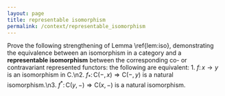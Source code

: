 ```yaml
---
layout: page
title: representable isomorphism
permalink: /context/representable_isomorphism
---
```

Prove the following strengthening of Lemma \ref{lem:iso}, demonstrating the equivalence between an isomorphism in a category and a **representable isomorphism** between the corresponding co- or contravariant represented functors: the following are equivalent: 1. $f\colon x \to y$ is an isomorphism in $\mathsf{C}$.\n2. $f_* \colon \mathsf{C}(-,x) \Rightarrow \mathsf{C}(-,y)$ is a natural isomorphism.\n3. $f^* \colon \mathsf{C}(y,-) \Rightarrow \mathsf{C}(x,-)$ is a natural isomorphism.
